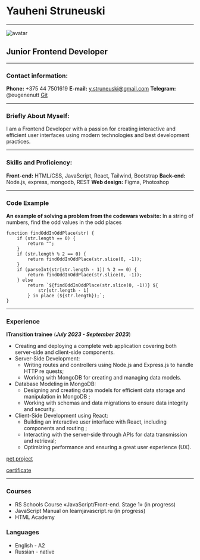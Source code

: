 # Yauheni Struneuski

---

![avatar](https://firebasestorage.googleapis.com/v0/b/opiniosphere.appspot.com/o/CV_avatar.jpeg?alt=media&token=2647f3da-60d9-4a29-b1c1-6d776bdcb6bd&_gl=1*npqa50*_ga*MTU5NjU3NjQwMC4xNjk0Njg0MzA5*_ga_CW55HF8NVT*MTY5NzgxMzgzNC4yOS4xLjE2OTc4MTM5OTAuNTEuMC4w)

## Junior Frontend Developer

---

### Contact information:

**Phone:** +375 44 7501619
**E-mail:** y.struneuski@gmail.com
**Telegram:** @eugenenutt
[Git](https://github.com/jonyforest93)

---

### Briefly About Myself:

I am a Frontend Developer with a passion for creating interactive and efficient
user interfaces using modern technologies and best development practices.

---

### Skills and Proficiency:

**Front-end:** HTML/CSS, JavaScript, React, Tailwind, Bootstrap
**Back-end:** Node.js, express, mongodb, REST
**Web design:** Figma, Photoshop

---

### Code Example

**An example of solving a problem from the codewars website:** In a string of numbers, find the odd values ​​in the odd places

```
function findOddInOddPlace(str) {
    if (str.length == 0) {
        return "";
    }
    if (str.length % 2 == 0) {
        return findOddInOddPlace(str.slice(0, -1));
    }
    if (parseInt(str[str.length - 1]) % 2 == 0) {
        return findOddInOddPlace(str.slice(0, -1));
    } else
        return `${findOddInOddPlace(str.slice(0, -1))} ${
            str[str.length - 1]
        } in place (${str.length});`;
}
```

---

### Experience

**ITransition trainee** (**_July 2023 - September 2023_**)

-   Creating and deploying a complete web application covering both server-side and client-side components.
-   Server-Side Development:
    -   Writing routes and controllers using Node.js and Express.js to handle HTTP re quests;
    -   Working with MongoDB for creating and managing data models.
-   Database Modeling in MongoDB:
    -   Designing and creating data models for efficient data storage and manipulation in MongoDB ;
    -   Working with schemas and data migrations to ensure data integrity and security.
-   Client-Side Development using React:
    -   Building an interactive user interface with React, including components and routing ;
    -   Interacting with the server-side through APIs for data transmission and retrieval;
    -   Optimizing performance and ensuring a great user experience (UX).

[pet project](https://opnio-sphere.onrender.com/)

[certificate](https://firebasestorage.googleapis.com/v0/b/opiniosphere.appspot.com/o/Yauheni%20Struneuski%20-%20Front-end%20-%20Sep%2029th,%202023.pdf?alt=media&token=a732cad3-7d08-451d-8ca8-9e33c63222cb)

---

### Courses

-   RS Schools Course «JavaScript/Front-end. Stage 1» (in progress)
-   JavaScript Manual on learnjavascript.ru (in progress)
-   HTML Academy

### Languages

-   English - A2
-   Russian - native
